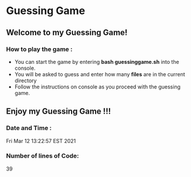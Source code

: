 # **Guessing Game** 
## **Welcome to my Guessing Game!**
### How to play the game : 
- You can start the game by entering **bash guessinggame.sh** into the console.
- You will be asked to guess and enter how many **files** are in the current directory
- Follow the instructions on console as you proceed with the guessing game.
 
## Enjoy my Guessing Game !!!
 
### Date and Time :
Fri Mar 12 13:22:57 EST 2021
 
### Number of lines of Code:
39
